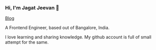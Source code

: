 ### **Hi, I'm Jagat Jeevan 👋**

[Blog](https://jagatjeevan.vercel.app/)

A Frontend Engineer, based out of Bangalore, India.

I love learning and sharing knowledge. My github account is full of small attempt for the same.
